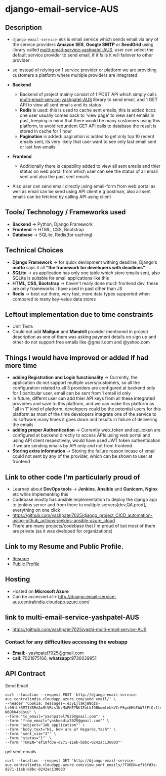 # django-email-service-AUS

## Description

- ```django-email-service-AUS``` is email service which sends email via any of the service providers **Amazon SES**, **Google SMTP** or **SendGrid** using library called [multi-email-service-yashpatel-AUS](https://test.pypi.org/project/multi-email-service-yashpatel-AUS/), user can select the default service provider to send email, if it fails it will failover to other provider
- so instead of relying on 1 service provider or platform we are providing customers a platform where multiple providers are integrated
- **Backend** 
    * Backend of project mainly consist of 1 POST API which simply calls [multi-email-service-yashpatel-AUS](https://test.pypi.org/project/multi-email-service-yashpatel-AUS/) library to send email, and 1 GET API to view all sent emails and its status
    * **Redis** is used: this is used to cache sent emails, this is added bcoz one user usually comes back to 'view page' to view sent emails in past, keeping in mind that there would be many customers using this platform, to avoid redundent GET API calls to database the result is stored in cache for 1 hour
    * **Pagination** is added: pagination is added to get only top 10 recent emails sent, its very likely that user want to see only last email sent or last few emails
      
- **Frontend** 

    * Additionally there is capability added to view all sent emails and thier status on web portal from which user can see the status of all email sent and also the past sent emails
  
- Also user can send email directly using email-form from web portal as well as email can be send using API client e.g postman, also all sent emails can be fetched by calling API using client

## Tools/ Technology / Frameworks used

- **Backend** -> Python, Django Framework
- **Frontend** -> HTML, CSS, Bootstrap
- **Database** -> SQLite, Redis(for caching)

## Technical Choices

- **Django Framework** -> for quick devlopment withing deadline, Django's **motto** says it all **“the framework for developers with deadlines”**
- **SQLite** -> as application has only one table which store emails sent, also SQLite is suitable for small applications like this
- **HTML, CSS, Bootstrap** -> haven't really done much frontend dev, these are only frameworks i have used in past other than JS
- **Redis** -> best out there, very fast, more data types supported when compared to many key-value data stores

## Leftout implementation due to time constraints

- Unit Tests
- Could not add **Mailgun** and **Mandrill** provider mentioned in project description as one of them was asking payment details on sign up and other do not support free emails like @gmail.com and @yahoo.com

## Things I would have improved or added if had more time

- **adding Registration and Login functionality** -> Currently, the application do not support multiple users/customers, so all the configuration related to all 3 providers are configured at backend only for 1 particular user, email can be sent from 1 email id only
- In future, differnt user can add thier API keys from all these integrated providers and save to this platform, and we can make this platform as "all in 1" kind of platform, developers could be the potential users for this platform as most of the time developers integrate one of the service to its software,many times  it goes down and results in failure of delivering the emails
- **adding proper Authentication** -> Currently web_token and api_token are configured at backend directly to access APIs using web portal and using API client respectively, would have used JWT token authentication if we are sending emails by API only and not from frontend
- **Storing extra information** -> Storing the failure reason incase of email could not sent by any of the provider, which can be shown to user at frontend

## Link to other code I'm particularly proud of

- Learned about **DevOps tools** -> **Jenkins**, **Ansible** and **Gunicorn**, **Nginx** etc while implementing this
- Codebase mostly has ansible implementation to deploy the django app to jenkins server and from there to multiple servers[dev,QA,prod], everything on one click
- https://github.com/yashpatel7025/django_project_CICD_automation-using-github_actions-jenkins-ansible-azure_cloud
- There are many projects/codebase that I'm proud of but most of them are private (as it was dveloped for organizations)

## Link to my Resume and Public Profile.

- [Resume](https://github.com/yashpatel7025/django-email-service-AUS/blob/main/Resume_Yash_Patel_SDE.pdf)
- [Public Profile](https://github.com/yashpatel7025)

## Hosting

- Hosted on **Microsoft Azure**
- Can be accessed at-> http://django-email-service-aus.centralindia.cloudapp.azure.com/

## link to multi-email-service-yashpatel-AUS

- https://github.com/yashpatel7025/yashi-multi-email-service-AUS

### Contact for any difficulties accessing the webapp

- **Email**:- yashpatel7025@gmail.com
- **call**: 7021875166, **whatsapp**:9730039951

## API Contract

Send Email

```
curl --location --request POST 'http://django-email-service-aus.centralindia.cloudapp.azure.com/send_email/' \
--header 'Cookie: messages=.eJyLjlaKj88qzs-Lz00tLk5MT1XSMdAxMtVRcs1NzMxRKE7NK1EoLk1OBkqmlebkVCrF6gxKHbEAW75FtQ:1lvQ02:Vfu3RU9Qh3_JlHB8cTpZqM6y70Ptk99-N6OkK4bCsuU' \
--form 'to_email="yashpatel7025@gmail.com"' \
--form 'from_email="yashwadia7025@gmail.com"' \
--form 'subject="Job application"' \
--form 'body_text="Hi, How are u? Regards,Yash"' \
--form 'sent_via="3"' \
--form 'status="1"' \
--form 'TOKEN="ef16fd3e-d271-11eb-b8bc-0242ac130003"'
```
get sent emails

```
curl --location --request GET 'http://django-email-service-aus.centralindia.cloudapp.azure.com/view_sent_emails/?TOKEN=ef16fd3e-d271-11eb-b8bc-0242ac130003'
```
